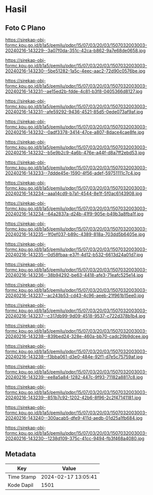 # Hasil

## Foto C Plano

https://sirekap-obj-formc.kpu.go.id/b1a5/pemilu/pdpr/15/07/03/20/03/1507032003003-20240216-143229--3a07f0da-351c-42ca-b862-9a7e68de0658.jpg

https://sirekap-obj-formc.kpu.go.id/b1a5/pemilu/pdpr/15/07/03/20/03/1507032003003-20240216-143230--5be51282-1a5c-4eec-aac2-72d90c0576be.jpg

https://sirekap-obj-formc.kpu.go.id/b1a5/pemilu/pdpr/15/07/03/20/03/1507032003003-20240216-143231--ae15ed2b-fdde-4c81-b3f8-0405366d8127.jpg

https://sirekap-obj-formc.kpu.go.id/b1a5/pemilu/pdpr/15/07/03/20/03/1507032003003-20240216-143231--afe59292-9436-4521-85d5-0ede073af9af.jpg

https://sirekap-obj-formc.kpu.go.id/b1a5/pemilu/pdpr/15/07/03/20/03/1507032003003-20240216-143232--0adf3378-3414-47ce-a807-8dace4cae8fe.jpg

https://sirekap-obj-formc.kpu.go.id/b1a5/pemilu/pdpr/15/07/03/20/03/1507032003003-20240216-143232--b5e9b2c9-4a6b-476e-a44f-d8a7ff2ebd53.jpg

https://sirekap-obj-formc.kpu.go.id/b1a5/pemilu/pdpr/15/07/03/20/03/1507032003003-20240216-143233--7ddde45e-1590-4f56-adef-59751111c7c4.jpg

https://sirekap-obj-formc.kpu.go.id/b1a5/pemilu/pdpr/15/07/03/20/03/1507032003003-20240216-143234--aaa14cd9-b7a1-4544-8e1f-5f0ac6143908.jpg

https://sirekap-obj-formc.kpu.go.id/b1a5/pemilu/pdpr/15/07/03/20/03/1507032003003-20240216-143234--64a2837a-d24b-41f9-905e-b49b3a8fba1f.jpg

https://sirekap-obj-formc.kpu.go.id/b1a5/pemilu/pdpr/15/07/03/20/03/1507032003003-20240216-143235--1f0ef037-b89c-4389-818a-703dd5b6405e.jpg

https://sirekap-obj-formc.kpu.go.id/b1a5/pemilu/pdpr/15/07/03/20/03/1507032003003-20240216-143235--0d58fbaa-e37f-4d12-b532-6613d24a01d7.jpg

https://sirekap-obj-formc.kpu.go.id/b1a5/pemilu/pdpr/15/07/03/20/03/1507032003003-20240216-143236--38b94292-be63-4418-afe3-71eafc525e14.jpg

https://sirekap-obj-formc.kpu.go.id/b1a5/pemilu/pdpr/15/07/03/20/03/1507032003003-20240216-143237--ac243b53-cd43-4c96-aeeb-21f961b15ee0.jpg

https://sirekap-obj-formc.kpu.go.id/b1a5/pemilu/pdpr/15/07/03/20/03/1507032003003-20240216-143237--c317db99-9d09-4518-9537-c722d378b1b4.jpg

https://sirekap-obj-formc.kpu.go.id/b1a5/pemilu/pdpr/15/07/03/20/03/1507032003003-20240216-143238--839bed24-328e-460a-bb70-cadc29b9dcee.jpg

https://sirekap-obj-formc.kpu.go.id/b1a5/pemilu/pdpr/15/07/03/20/03/1507032003003-20240216-143238--f3bba061-d3e0-484e-92f1-d7e5c75759af.jpg

https://sirekap-obj-formc.kpu.go.id/b1a5/pemilu/pdpr/15/07/03/20/03/1507032003003-20240216-143239--ee8a5a84-1282-447c-9f93-71182a8817c8.jpg

https://sirekap-obj-formc.kpu.go.id/b1a5/pemilu/pdpr/15/07/03/20/03/1507032003003-20240216-143239--851b7c92-1202-42b6-8f96-2c2f47141181.jpg

https://sirekap-obj-formc.kpu.go.id/b1a5/pemilu/pdpr/15/07/03/20/03/1507032003003-20240216-143240--300acab5-dfe9-411d-aedb-01d25a1fb684.jpg

https://sirekap-obj-formc.kpu.go.id/b1a5/pemilu/pdpr/15/07/03/20/03/1507032003003-20240216-143230--1238d109-375c-41cc-9494-fb3f468a4080.jpg


## Metadata

| Key        | Value               |
| ---------- | ------------------- |
| Time Stamp | 2024-02-17 13:05:41 |
| Kode Dapil | 1501                |



